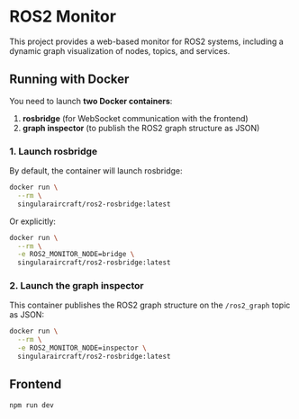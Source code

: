 # ROS2 Monitor

This project provides a web-based monitor for ROS2 systems, including a dynamic graph visualization of nodes, topics, and services.

## Running with Docker

You need to launch **two Docker containers**:

1. **rosbridge** (for WebSocket communication with the frontend)
2. **graph inspector** (to publish the ROS2 graph structure as JSON)

### 1. Launch rosbridge

By default, the container will launch rosbridge:

```bash
docker run \
  --rm \
  singularaircraft/ros2-rosbridge:latest
```

Or explicitly:

```bash
docker run \
  --rm \
  -e ROS2_MONITOR_NODE=bridge \
  singularaircraft/ros2-rosbridge:latest
```

### 2. Launch the graph inspector

This container publishes the ROS2 graph structure on the `/ros2_graph` topic as JSON:

```bash
docker run \
  --rm \
  -e ROS2_MONITOR_NODE=inspector \
  singularaircraft/ros2-rosbridge:latest
```

## Frontend

`npm run dev`
